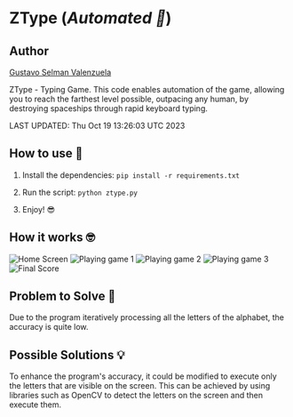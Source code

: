 # ZType (_Automated 🤖_)

## Author

[Gustavo Selman Valenzuela](https://github.com/gustavoselman)

ZType - Typing Game. This code enables automation of the game, allowing you to reach the farthest level possible, outpacing any human, by destroying spaceships through rapid keyboard typing.

LAST UPDATED: Thu Oct 19 13:26:03 UTC 2023

## How to use 🤔

1. Install the dependencies: `pip install -r requirements.txt`

2. Run the script: `python ztype.py`

3. Enjoy! 😎

## How it works 🤓

<!-- inset image in assets -->

![Home Screen](assets/home_screen.png)
![Playing game 1](assets/playing_game_1.png)
![Playing game 2](assets/playing_game_2.png)
![Playing game 3](assets/playing_game_3.png)
![Final Score](assets/final_score.png)

## Problem to Solve :exploding_head:

Due to the program iteratively processing all the letters of the alphabet, the accuracy is quite low.

## Possible Solutions :bulb:

To enhance the program's accuracy, it could be modified to execute only the letters that are visible on the screen. This can be achieved by using libraries such as OpenCV to detect the letters on the screen and then execute them.
